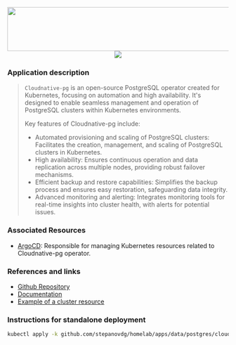 <p align="center">
  <img width="550" height="100" src="https://raw.githubusercontent.com/stepanovdg/homelab/main/docs/assets/logos/cloudnative.png" />
  <br />
  <img src="https://img.shields.io/github/v/release/cloudnative-pg/cloudnative-pg?label=Latest%20Version&logo=github&style=for-the-badge" />
</p>

### Application description

> `Cloudnative-pg` is an open-source PostgreSQL operator created for Kubernetes, focusing on automation and high availability. It's designed to enable seamless management and operation of PostgreSQL clusters within Kubernetes environments.
>
> Key features of Cloudnative-pg include:
> - Automated provisioning and scaling of PostgreSQL clusters: Facilitates the creation, management, and scaling of PostgreSQL clusters in Kubernetes.
> - High availability: Ensures continuous operation and data replication across multiple nodes, providing robust failover mechanisms.
> - Efficient backup and restore capabilities: Simplifies the backup process and ensures easy restoration, safeguarding data integrity.
> - Advanced monitoring and alerting: Integrates monitoring tools for real-time insights into cluster health, with alerts for potential issues.
>

### Associated Resources

- [ArgoCD][argo-uri]: Responsible for managing Kubernetes resources related to Cloudnative-pg operator.

### References and links

- [Github Repository][github-uri]
- [Documentation][docs-uri]
- [Example of a cluster resource][example-uri]

### Instructions for standalone deployment

```bash
kubectl apply -k github.com/stepanovdg/homelab/apps/data/postgres/cloudnative
```

[github-uri]: https://github.com/stepanovdg/homelab
[argo-uri]: https://github.com/stepanovdg/homelab/tree/main/apps/argocd
[example-uri]: https://github.com/stepanovdg/homelab/blob/main/apps/services/n8n/base/db.yaml
[docs-uri]: https://postgres-operator.readthedocs.io/en/latest/
